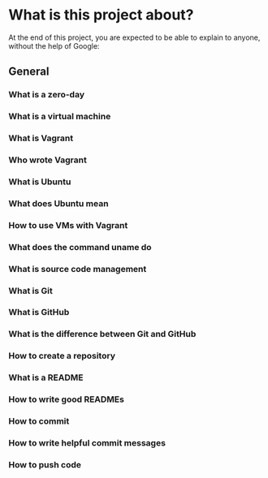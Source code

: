 # What is this project about?

At the end of this project, you are expected to be able to explain to anyone, without the help of Google:

## General

### What is a zero-day
### What is a virtual machine
### What is Vagrant
### Who wrote Vagrant
### What is Ubuntu
### What does Ubuntu mean
### How to use VMs with Vagrant
### What does the command uname do
### What is source code management
### What is Git
### What is GitHub
### What is the difference between Git and GitHub
### How to create a repository
### What is a README
### How to write good READMEs
### How to commit
### How to write helpful commit messages
### How to push code

